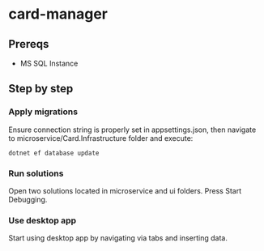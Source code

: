 # card-manager
## Prereqs
- MS SQL Instance
## Step by step
### Apply migrations
Ensure connection string is properly set in appsettings.json, then
navigate to microservice/Card.Infrastructure folder and execute:
```
dotnet ef database update
```
### Run solutions
Open two solutions located in microservice and ui folders.
Press Start Debugging.
### Use desktop app
Start using desktop app by navigating via tabs and inserting data.
